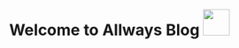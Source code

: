 <h1 align="center">Welcome to Allways Blog <img src="https://raw.githubusercontent.com/MartinHeinz/MartinHeinz/master/wave.gif" width="48px"></h1>
<p>
</p>

